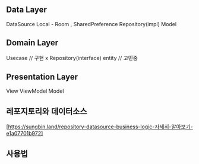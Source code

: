 ## Data Layer
DataSource 
Local - Room , SharedPreference
Repository(impl)
Model
## Domain Layer
Usecase    // 구현 x
Repository(interface)
entity    // 고민중
## Presentation Layer
View
ViewModel
Model

## 레포지토리와 데이터소스
[https://sungbin.land/repository-datasource-business-logic-자세히-알아보기-e1a07701b972]

## 사용법 